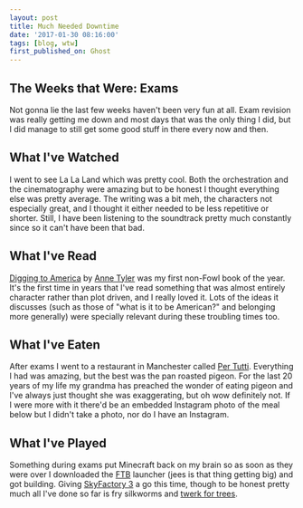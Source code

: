 ```yaml
---
layout: post
title: Much Needed Downtime
date: '2017-01-30 08:16:00'
tags: [blog, wtw]
first_published_on: Ghost
---
```


## The Weeks that Were: Exams

Not gonna lie the last few weeks haven't been very fun at all. Exam revision was really getting me down and most days that was the only thing I did, but I did manage to still get some good stuff in there every now and then.

## What I've Watched

I went to see La La Land which was pretty cool. Both the orchestration and the cinematography were amazing but to be honest I thought everything else was pretty average. The writing was a bit meh, the characters not especially great, and I thought it either needed to be less repetitive or shorter. Still, I have been listening to the soundtrack pretty much constantly since so it can't have been that bad.

## What I've Read

[Digging to America](https://en.wikipedia.org/wiki/Digging_to_America) by [Anne Tyler](https://en.wikipedia.org/wiki/Anne_Tyler) was my first non-Fowl book of the year. It's the first time in years that I've read something that was almost entirely character rather than plot driven, and I really loved it. Lots of the ideas it discusses (such as those of "what is it to be American?" and belonging more generally) were specially relevant during these troubling times too.

## What I've Eaten

After exams I went to a restaurant in Manchester called [Per Tutti](http://www.pertutti.co.uk/). Everything I had was amazing, but the best was the pan roasted pigeon. For the last 20 years of my life my grandma has preached the wonder of eating pigeon and I've always just thought she was exaggerating, but oh wow definitely not. If I were more with it there'd be an embedded Instagram photo of the meal below but I didn't take a photo, nor do I have an Instagram.

## What I've Played

Something during exams put Minecraft back on my brain so as soon as they were over I downloaded the [FTB](https://www.feed-the-beast.com/) launcher (jees is that thing getting big) and got building. Giving [SkyFactory 3](https://www.feed-the-beast.com/projects/ftb-presents-skyfactory-3) a go this time, though to be honest pretty much all I've done so far is fry silkworms and [twerk for trees](http://www.minecraftforum.net/forums/mapping-and-modding/minecraft-mods/1294678-tree-growing-simulator-2014-make-your-skyblock).
